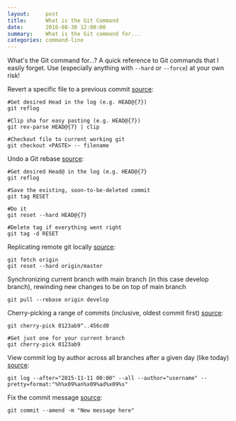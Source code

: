 ```yaml
---
layout:     post
title:      What is the Git Command
date:       2016-08-30 12:00:00
summary:    What is the Git command for...
categories: command-line
---
```


What's the Git command for...? A quick reference to Git commands that I easily forget. Use (especially anything with `--hard` or `--force`) at your own risk!

Revert a specific file to a previous commit [source](http://stackoverflow.com/a/135614/3100284):

    #Get desired Head in the log (e.g. HEAD@{7})
    git reflog

    #Clip sha for easy pasting (e.g. HEAD@{7})
    git rev-parse HEAD@{7} | clip 
 
    #Checkout file to current working git 
    git checkout <PASTE> -- filename 

Undo a Git rebase [source](http://stackoverflow.com/a/135614/3100284):

    #Get desired Head@ in the log (e.g. HEAD@{7}
    git reflog

    #Save the existing, soon-to-be-deleted commit
    git tag RESET

    #Do it
    git reset --hard HEAD@{7}

    #Delete tag if everything went right
    git tag -d RESET

Replicating remote git locally [source](http://stackoverflow.com/a/1628334):

    git fetch origin
    git reset --hard origin/master

Synchronizing current branch with main branch (in this case develop branch), rewinding new changes to be on top of main branch

    git pull --rebase origin develop

Cherry-picking a range of commits (inclusive, oldest commit first) [source](http://stackoverflow.com/a/3933416):

    git cherry-pick 0123ab9^..456cd0

    #Get just one for your current branch
    git cherry-pick 0123ab9

View commit log by author across all branches after a given day (like today) [source](http://stackoverflow.com/a/4262780):

    git log --after="2015-11-11 00:00" --all --author="username" --pretty=format:"%h%x09%an%x09%ad%x09%s"

Fix the commit message [source](http://stackoverflow.com/a/179147/3100284):

    git commit --amend -m "New message here"
